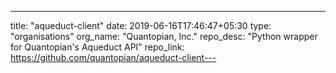 ---
title: "aqueduct-client"
date: 2019-06-16T17:46:47+05:30
type: "organisations"
org_name: "Quantopian, Inc."
repo_desc: "Python wrapper for Quantopian's Aqueduct API"
repo_link: https://github.com/quantopian/aqueduct-client---
